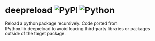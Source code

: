 # deepreload ![PyPI](https://img.shields.io/pypi/v/deepreload) ![Python](https://img.shields.io/badge/python-v3.8+-blue.svg)

Reload a python package recursively. Code ported from IPython.lib.deepreload to avoid loading third-party libraries or packages outside of the target package.
